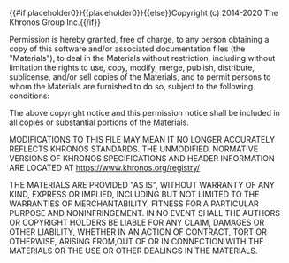 {{#if placeholder0}}{{placeholder0}}{{else}}Copyright (c) 2014-2020 The Khronos Group Inc.{{/if}}

 Permission is hereby granted, free of charge, to any person obtaining a copy of this software and/or associated documentation files (the &quot;Materials&quot;), to deal in the Materials without restriction, including without limitation the rights to use, copy, modify, merge, publish, distribute, sublicense, and/or sell copies of the Materials, and to permit persons to whom the Materials are furnished to do so, subject to the following conditions:

 The above copyright notice and this permission notice shall be included in all copies or substantial portions of the Materials.

 MODIFICATIONS TO THIS FILE MAY MEAN IT NO LONGER ACCURATELY REFLECTS KHRONOS STANDARDS. THE UNMODIFIED, NORMATIVE VERSIONS OF KHRONOS SPECIFICATIONS AND HEADER INFORMATION ARE LOCATED AT https://www.khronos.org/registry/

 THE MATERIALS ARE PROVIDED &quot;AS IS&quot;, WITHOUT WARRANTY OF ANY KIND, EXPRESS OR IMPLIED, INCLUDING BUT NOT LIMITED TO THE WARRANTIES OF MERCHANTABILITY, FITNESS FOR A PARTICULAR PURPOSE AND NONINFRINGEMENT. IN NO EVENT SHALL THE AUTHORS OR COPYRIGHT HOLDERS BE LIABLE FOR ANY CLAIM, DAMAGES OR OTHER LIABILITY, WHETHER IN AN ACTION OF CONTRACT, TORT OR OTHERWISE, ARISING FROM,OUT OF OR IN CONNECTION WITH THE MATERIALS OR THE USE OR OTHER DEALINGS IN THE MATERIALS.
